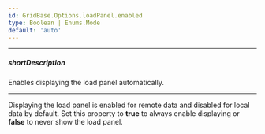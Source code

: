 ```yaml
---
id: GridBase.Options.loadPanel.enabled
type: Boolean | Enums.Mode
default: 'auto'
---
```

---
##### shortDescription
Enables displaying the load panel automatically.

---
Displaying the load panel is enabled for remote data and disabled for local data by default. Set this property to **true** to always enable displaying or **false** to never show the load panel.